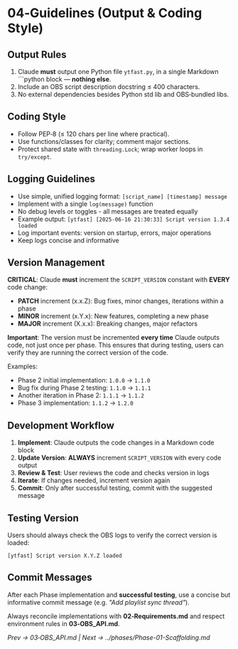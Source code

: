 # 04‑Guidelines (Output & Coding Style)

## Output Rules
1. Claude **must** output one Python file `ytfast.py`, in a single Markdown ```python block — **nothing else**.
2. Include an OBS script description docstring ≤ 400 characters.
3. No external dependencies besides Python std lib and OBS‑bundled libs.

## Coding Style
- Follow PEP‑8 (≤ 120 chars per line where practical).
- Use functions/classes for clarity; comment major sections.
- Protect shared state with `threading.Lock`; wrap worker loops in `try/except`.

## Logging Guidelines
- Use simple, unified logging format: `[script_name] [timestamp] message`
- Implement with a single `log(message)` function
- No debug levels or toggles - all messages are treated equally
- Example output: `[ytfast] [2025-06-16 21:30:33] Script version 1.3.4 loaded`
- Log important events: version on startup, errors, major operations
- Keep logs concise and informative

## Version Management
**CRITICAL**: Claude **must** increment the `SCRIPT_VERSION` constant with **EVERY** code change:
- **PATCH** increment (x.x.Z): Bug fixes, minor changes, iterations within a phase
- **MINOR** increment (x.Y.x): New features, completing a new phase
- **MAJOR** increment (X.x.x): Breaking changes, major refactors

**Important**: The version must be incremented **every time** Claude outputs code, not just once per phase. This ensures that during testing, users can verify they are running the correct version of the code.

Examples:
- Phase 2 initial implementation: `1.0.0` → `1.1.0`
- Bug fix during Phase 2 testing: `1.1.0` → `1.1.1`
- Another iteration in Phase 2: `1.1.1` → `1.1.2`
- Phase 3 implementation: `1.1.2` → `1.2.0`

## Development Workflow
1. **Implement**: Claude outputs the code changes in a Markdown code block
2. **Update Version**: **ALWAYS** increment `SCRIPT_VERSION` with every code output
3. **Review & Test**: User reviews the code and checks version in logs
4. **Iterate**: If changes needed, increment version again
5. **Commit**: Only after successful testing, commit with the suggested message

## Testing Version
Users should always check the OBS logs to verify the correct version is loaded:
```
[ytfast] Script version X.Y.Z loaded
```

## Commit Messages
After each Phase implementation and **successful testing**, use a concise but informative commit message (e.g. *"Add playlist sync thread"*).

Always reconcile implementations with **02‑Requirements.md** and respect environment rules in **03‑OBS_API.md**.

*Prev → 03‑OBS_API.md | Next → ../phases/Phase-01-Scaffolding.md*
